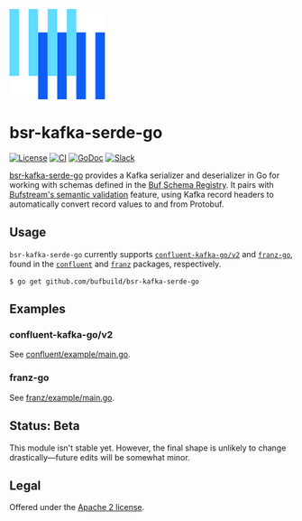 [![The Buf logo](.github/buf-logo.svg)][buf]

# bsr-kafka-serde-go

[![License](https://img.shields.io/github/license/bufbuild/bsr-kafka-serde-go?color=blue)](https://github.com/bufbuild/bsr-kafka-serde-go/blob/main/LICENSE)
[![CI](https://github.com/bufbuild/bsr-kafka-serde-go/actions/workflows/ci.yaml/badge.svg)](https://github.com/bufbuild/bsr-kafka-serde-go/actions/workflows/ci.yaml)
[![GoDoc](https://pkg.go.dev/badge/github.com/bufbuild/bsr-kafka-serde-go.svg)](https://pkg.go.dev/github.com/bufbuild/bsr-kafka-serde-go)
[![Slack](https://img.shields.io/badge/slack-buf-%23e01563)](https://buf.build/links/slack)

[bsr-kafka-serde-go][bsr-kafka-serde-go] provides a Kafka serializer and deserializer in Go for working with schemas defined in the [Buf Schema Registry][bsr].
It pairs with [Bufstream's semantic validation][bufstream-semantic-validation] feature, using Kafka record headers to automatically convert record values to and from Protobuf.

## Usage

`bsr-kafka-serde-go` currently supports [`confluent-kafka-go/v2`][confluent-kafka-go/v2] and [`franz-go`][franz-go],
found in the [`confluent`](https://pkg.go.dev/github.com/bufbuild/bsr-kafka-serde-go/confluent) and [`franz`](https://pkg.go.dev/github.com/bufbuild/bsr-kafka-serde-go/franz) packages, respectively.

```console
$ go get github.com/bufbuild/bsr-kafka-serde-go
```

## Examples

### confluent-kafka-go/v2

See [confluent/example/main.go](./confluent/example/main.go).

### franz-go

See [franz/example/main.go](./franz/example/main.go).

## Status: Beta

This module isn't stable yet. However, the final shape is unlikely to change drastically—future edits will be somewhat minor.

## Legal

Offered under the [Apache 2 license][license].

[bsr]: https://buf.build/docs/bsr/
[buf]: https://buf.build
[bufstream-semantic-validation]: https://buf.build/docs/bufstream/data-governance/semantic-validation/
[bsr-kafka-serde-go]: https://github.com/bufbuild/bsr-kafka-serde-go
[license]: https://github.com/bufbuild/bsr-kafka-serde-go/blob/main/LICENSE
[confluent-kafka-go/v2]: https://pkg.go.dev/github.com/confluentinc/confluent-kafka-go/v2
[franz-go]: https://pkg.go.dev/github.com/twmb/franz-go/pkg/kgo
